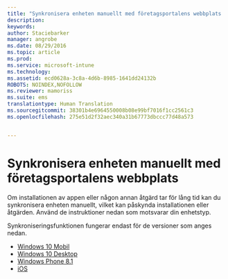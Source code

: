 ```yaml
---
title: "Synkronisera enheten manuellt med företagsportalens webbplats | Microsoft Intune"
description: 
keywords: 
author: Staciebarker
manager: angrobe
ms.date: 08/29/2016
ms.topic: article
ms.prod: 
ms.service: microsoft-intune
ms.technology: 
ms.assetid: ecd0628a-3c8a-4d6b-8985-1641dd24132b
ROBOTS: NOINDEX,NOFOLLOW
ms.reviewer: mamoriss
ms.suite: ems
translationtype: Human Translation
ms.sourcegitcommit: 38301b4e6964550008b08e99bf7016f1cc2561c3
ms.openlocfilehash: 275e51d2f32aec340a31b67773dbccc77d48a573


---
```



# Synkronisera enheten manuellt med företagsportalens webbplats

Om installationen av appen eller någon annan åtgärd tar för lång tid kan du synkronisera enheten manuellt, vilket kan påskynda installationen eller åtgärden. Använd de instruktioner nedan som motsvarar din enhetstyp. 

Synkroniseringsfunktionen fungerar endast för de versioner som anges nedan.

* [Windows 10 Mobil](sync-your-device-manually-windows.md#windows-10-mobile)
* [Windows 10 Desktop](sync-your-device-manually-windows.md#windows-10-desktop)
* [Windows Phone 8.1](sync-your-device-manually-windows.md#windows-phone-8-1)
* [iOS](sync-your-device-manually-ios.md)



<!--HONumber=Aug16_HO5-->



